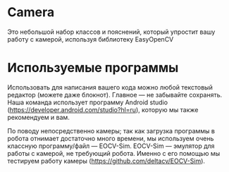 # Camera
Это небольшой набор классов и пояснений, который упростит вашу работу с камерой, используя библиотеку EasyOpenCV

# Используемые программы
Использовать для написания вашего кода можно любой текстовый редактор (можете даже блокнот). Главное — не забывайте сохранять. Наша команда использует программу Android studio (https://developer.android.com/studio?hl=ru), которую мы также рекомендуем и вам.

По поводу непосредственно камеры; так как загрузка программы в робота отнимает достаточно много времени, мы используем очень классную программу/файл — EOCV-Sim. EOCV-Sim — эмулятор для работы с камерой, не требующий робота. Именно с его помощью мы тестируем работу камеры (https://github.com/deltacv/EOCV-Sim).
